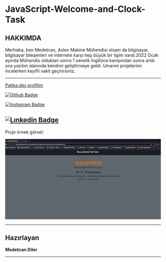 # JavaScript-Welcome-and-Clock-Task
## HAKKIMDA
Merhaba, ben Medetcan, Aslen Makine Mühendisi olsam da bilgisayar, bilgisayar bileşenleri ve internete karşı hep büyük bir ilgim vardı.2022 Ocak ayında Mühendis olduktan sonra 1 senelik İngilizce kampından sonra artık sıra yazılım alanında kendimi geliştirmeye geldi. Umarım projelerimi incelerken keyifli vakit geçirirsiniz.

---

[Patika.dev profilim](https://app.patika.dev/meddo)

[![Github Badge](https://img.shields.io/badge/-Github-000?style=quare&labelColor=000&logo=Github&logoColor=white&link=link)](https://github.com/medetcandiler)

[![Instagram Badge](https://img.shields.io/badge/-Instagram-C13584?style=flat-quare&labelColor=C13584&logo=instagram&logoColor=white&link=link)](https://www.instagram.com/medetdiler/)

[![Lınkedin Badge](https://img.shields.io/badge/LinkedIn-0077B5?style=for-the-badge&logo=linkedin&logoColor=white)](https://www.linkedin.com/in/medetcandiler/)
---
Proje örnek görsel:

![proje-örnek-sunum-gif](https://github.com/medetcandiler/JavaScript-welcome-and-clock/blob/main/js-odev-1.gif)

---

## Hazırlayan
**Medetcan Diler**




---
